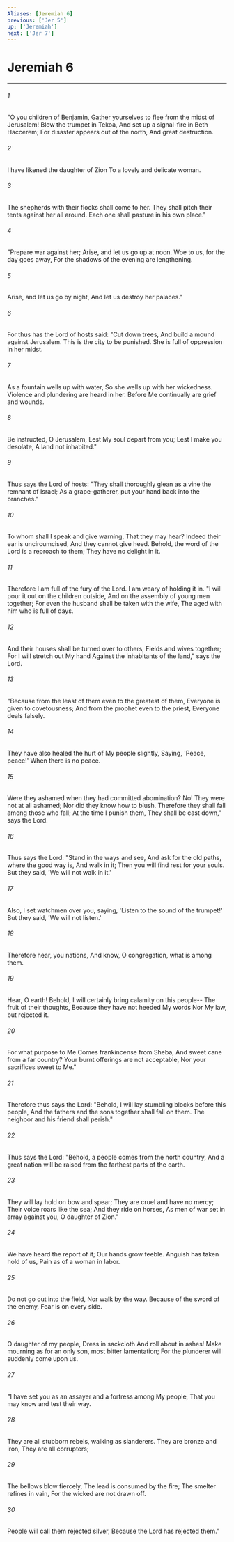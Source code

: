 ```yaml
---
Aliases: [Jeremiah 6]
previous: ['Jer 5']
up: ['Jeremiah']
next: ['Jer 7']
---
```

# Jeremiah 6

***


###### 1 
"O you children of Benjamin, Gather yourselves to flee from the midst of Jerusalem! Blow the trumpet in Tekoa, And set up a signal-fire in Beth Haccerem; For disaster appears out of the north, And great destruction. 

###### 2 
I have likened the daughter of Zion To a lovely and delicate woman. 

###### 3 
The shepherds with their flocks shall come to her. They shall pitch their tents against her all around. Each one shall pasture in his own place." 

###### 4 
"Prepare war against her; Arise, and let us go up at noon. Woe to us, for the day goes away, For the shadows of the evening are lengthening. 

###### 5 
Arise, and let us go by night, And let us destroy her palaces." 

###### 6 
For thus has the Lord of hosts said: "Cut down trees, And build a mound against Jerusalem. This is the city to be punished. She is full of oppression in her midst. 

###### 7 
As a fountain wells up with water, So she wells up with her wickedness. Violence and plundering are heard in her. Before Me continually are grief and wounds. 

###### 8 
Be instructed, O Jerusalem, Lest My soul depart from you; Lest I make you desolate, A land not inhabited." 

###### 9 
Thus says the Lord of hosts: "They shall thoroughly glean as a vine the remnant of Israel; As a grape-gatherer, put your hand back into the branches." 

###### 10 
To whom shall I speak and give warning, That they may hear? Indeed their ear is uncircumcised, And they cannot give heed. Behold, the word of the Lord is a reproach to them; They have no delight in it. 

###### 11 
Therefore I am full of the fury of the Lord. I am weary of holding it in. "I will pour it out on the children outside, And on the assembly of young men together; For even the husband shall be taken with the wife, The aged with him who is full of days. 

###### 12 
And their houses shall be turned over to others, Fields and wives together; For I will stretch out My hand Against the inhabitants of the land," says the Lord. 

###### 13 
"Because from the least of them even to the greatest of them, Everyone is given to covetousness; And from the prophet even to the priest, Everyone deals falsely. 

###### 14 
They have also healed the hurt of My people slightly, Saying, 'Peace, peace!' When there is no peace. 

###### 15 
Were they ashamed when they had committed abomination? No! They were not at all ashamed; Nor did they know how to blush. Therefore they shall fall among those who fall; At the time I punish them, They shall be cast down," says the Lord. 

###### 16 
Thus says the Lord: "Stand in the ways and see, And ask for the old paths, where the good way is, And walk in it; Then you will find rest for your souls. But they said, 'We will not walk in it.' 

###### 17 
Also, I set watchmen over you, saying, 'Listen to the sound of the trumpet!' But they said, 'We will not listen.' 

###### 18 
Therefore hear, you nations, And know, O congregation, what is among them. 

###### 19 
Hear, O earth! Behold, I will certainly bring calamity on this people-- The fruit of their thoughts, Because they have not heeded My words Nor My law, but rejected it. 

###### 20 
For what purpose to Me Comes frankincense from Sheba, And sweet cane from a far country? Your burnt offerings are not acceptable, Nor your sacrifices sweet to Me." 

###### 21 
Therefore thus says the Lord: "Behold, I will lay stumbling blocks before this people, And the fathers and the sons together shall fall on them. The neighbor and his friend shall perish." 

###### 22 
Thus says the Lord: "Behold, a people comes from the north country, And a great nation will be raised from the farthest parts of the earth. 

###### 23 
They will lay hold on bow and spear; They are cruel and have no mercy; Their voice roars like the sea; And they ride on horses, As men of war set in array against you, O daughter of Zion." 

###### 24 
We have heard the report of it; Our hands grow feeble. Anguish has taken hold of us, Pain as of a woman in labor. 

###### 25 
Do not go out into the field, Nor walk by the way. Because of the sword of the enemy, Fear is on every side. 

###### 26 
O daughter of my people, Dress in sackcloth And roll about in ashes! Make mourning as for an only son, most bitter lamentation; For the plunderer will suddenly come upon us. 

###### 27 
"I have set you as an assayer and a fortress among My people, That you may know and test their way. 

###### 28 
They are all stubborn rebels, walking as slanderers. They are bronze and iron, They are all corrupters; 

###### 29 
The bellows blow fiercely, The lead is consumed by the fire; The smelter refines in vain, For the wicked are not drawn off. 

###### 30 
People will call them rejected silver, Because the Lord has rejected them."
